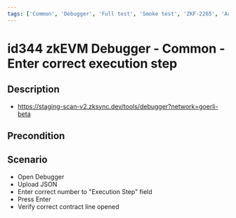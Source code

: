 ```yaml
---
tags: ['Common', 'Debugger', 'Full test', 'Smoke test', 'ZKF-2265', 'Active']
---
```


# id344 zkEVM Debugger - Common - Enter correct execution step

## Description
  - https://staging-scan-v2.zksync.dev/tools/debugger?network=goerli-beta

## Precondition


## Scenario
- Open Debugger
- Upload JSON
- Enter correct number to "Execution Step" field
- Press Enter
- Verify correct contract line opened
